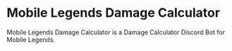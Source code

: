 # Mobile Legends Damage Calculator

Mobile Legends Damage Calculator is a Damage Calculator Discord Bot for Mobile Legends.

